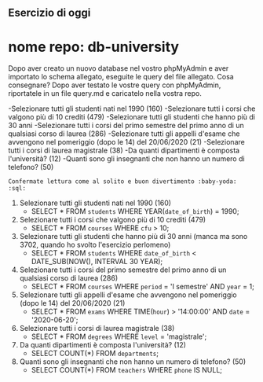 ## Esercizio di oggi

# nome repo: db-university

Dopo aver creato un nuovo database nel vostro phpMyAdmin e aver importato lo schema allegato, eseguite le query del file allegato.
Cosa consegnare?
Dopo aver testato le vostre query con phpMyAdmin, riportatele in un file query.md e caricatelo nella vostra repo.

-Selezionare tutti gli studenti nati nel 1990 (160)
-Selezionare tutti i corsi che valgono più di 10 crediti (479)
-Selezionare tutti gli studenti che hanno più di 30 anni
-Selezionare tutti i corsi del primo semestre del primo anno di un qualsiasi corso di laurea (286)
-Selezionare tutti gli appelli d'esame che avvengono nel pomeriggio (dopo le 14) del 20/06/2020 (21)
-Selezionare tutti i corsi di laurea magistrale (38)
-Da quanti dipartimenti è composta l'università? (12)
-Quanti sono gli insegnanti che non hanno un numero di telefono? (50)

    Confermate lettura come al solito e buon divertimento :baby-yoda: :sql:

1. Selezionare tutti gli studenti nati nel 1990 (160)
   - SELECT * FROM `students` WHERE YEAR(`date_of_birth`) = 1990;
2. Selezionare tutti i corsi che valgono più di 10 crediti (479)
   - SELECT * FROM `courses` WHERE `cfu` > 10;
3. Selezionare tutti gli studenti che hanno più di 30 anni (manca ma sono 3702, quando ho svolto l'esercizio perlomeno)
   - SELECT * FROM `students` WHERE `date_of_birth` < DATE_SUB(NOW(), INTERVAL 30 YEAR);
4. Selezionare tutti i corsi del primo semestre del primo anno di un qualsiasi corso di laurea (286)
   - SELECT * FROM `courses` WHERE `period` = 'I semestre' AND `year` = 1;
5. Selezionare tutti gli appelli d'esame che avvengono nel pomeriggio (dopo le 14) del 20/06/2020 (21)
   - SELECT * FROM `exams` WHERE TIME(`hour`) > '14:00:00' AND `date` = '2020-06-20';
6. Selezionare tutti i corsi di laurea magistrale (38)
   - SELECT * FROM `degrees` WHERE `level` = 'magistrale';
7. Da quanti dipartimenti è composta l'università? (12)
   - SELECT COUNT(*) FROM `departments`;
8. Quanti sono gli insegnanti che non hanno un numero di telefono? (50)
   - SELECT COUNT(*) FROM `teachers` WHERE `phone` IS NULL;